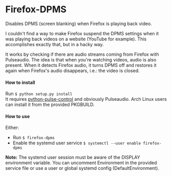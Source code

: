# Firefox-DPMS
Disables DPMS (screen blanking) when Firefox is playing back video.

I couldn't find a way to make Firefox suspend the DPMS settings when
it was playing back videos on a website (YouTube for example). This
accomplishes exactly that, but in a hacky way.

It works by checking if there are audio streams coming from Firefox
with Pulseaudio. The idea is that when you're watching videos, audio
is also present. When it detects Firefox audio, it turns DPMS off and
restores it again when Firefox's audio disappears, i.e.: the video
is closed.

#### How to install
Run `$ python setup.py install`   
It requires [python-pulse-control](https://github.com/mk-fg/python-pulse-control)
and obviously Pulseaudio.
Arch Linux users can install it from the provided PKGBUILD.

#### How to use
Either:

* Run `$ firefox-dpms`
* Enable the systemd user service `$ systemctl --user enable firefox-dpms`

**Note:** The systemd user session must be aware of the DISPLAY environment
variable. You can uncomment Environment in the provided service file
or use a user or global systemd config (DefaultEnvironment).
